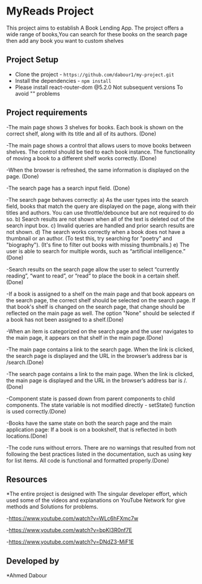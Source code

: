 # MyReads Project
This project aims to establish A Book Lending App.
The project offers a wide range of books,You can search for these books on the search page then add any book you want to custom shelves

## Project Setup

- Clone the project - `https://github.com/dabour1/my-project.git`
- Install the dependencies - `npm install`
- Please install react-router-dom @5.2.0 Not subsequent versions To avoid "<switch/>" problems  


## Project requirements
-The main page shows 3 shelves for books. Each book is shown on the correct shelf, along with its title and all of its authors. (Done)

-The main page shows a control that allows users to move books between shelves. The control should be tied to each book instance. The functionality of moving a book to a different shelf works correctly. (Done)

-When the browser is refreshed, the same information is displayed on the page. (Done)

-The search page has a search input field. (Done)

-The search page behaves correctly:
a) As the user types into the search field, books that match the query are displayed on the page, along with their titles and authors. You can use throttle/debounce but are not required to do so.
b) Search results are not shown when all of the text is deleted out of the search input box.
c) Invalid queries are handled and prior search results are not shown.
d) The search works correctly when a book does not have a thumbnail or an author. (To test this, try searching for "poetry" and "biography"). (It's fine to filter out books with missing thumbnails.)
e) The user is able to search for multiple words, such as “artificial intelligence.” (Done)

-Search results on the search page allow the user to select “currently reading”, “want to read”, or “read” to place the book in a certain shelf.(Done)

-If a book is assigned to a shelf on the main page and that book appears on the search page, the correct shelf should be selected on the search page. If that book's shelf is changed on the search page, that change should be reflected on the main page as well. The option "None" should be selected if a book has not been assigned to a shelf.(Done)

-When an item is categorized on the search page and the user navigates to the main page, it appears on that shelf in the main page.(Done)

-The main page contains a link to the search page. When the link is clicked, the search page is displayed and the URL in the browser’s address bar is /search.(Done)

-The search page contains a link to the main page. When the link is clicked, the main page is displayed and the URL in the browser’s address bar is /.(Done)

-Component state is passed down from parent components to child components. The state variable is not modified directly - setState() function is used correctly.(Done)

-Books have the same state on both the search page and the main application page: If a book is on a bookshelf, that is reflected in both locations.(Done)

-The code runs without errors. There are no warnings that resulted from not following the best practices listed in the documentation, such as using key for list items. All code is functional and formatted properly.(Done)

## Resources
*The entire project is designed with The singular developer effort, which used some of the videos and explanations  on YouTube Network for give methods  and Solutions for problems.

-https://www.youtube.com/watch?v=WLc6hFXmc7w

-https://www.youtube.com/watch?v=bpKI3R0nf7E

-https://www.youtube.com/watch?v=DNdZ3-MiF1E


## Developed by 
*Ahmed Dabour
